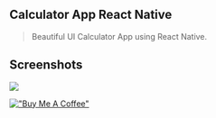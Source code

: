 ## Calculator App React Native
> Beautiful UI Calculator App using React Native.

## Screenshots
<p float="left">
	<img src="https://github.com/dev-aniketj/calculator-app-react-native/blob/master/photos/video1.gif" />
</p>

[!["Buy Me A Coffee"](https://www.buymeacoffee.com/assets/img/custom_images/orange_img.png)](https://www.buymeacoffee.com/aniketjain)
